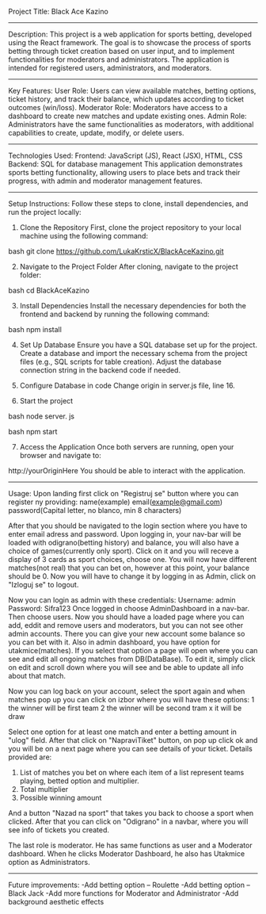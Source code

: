 Project Title: Black Ace Kazino

---

Description:
This project is a web application for sports betting, developed using the React framework. The goal is to showcase the process of sports betting through ticket creation based on user input, and to implement functionalities for moderators and administrators. The application is intended for registered users, administrators, and moderators.

---

Key Features:
User Role: Users can view available matches, betting options, ticket history, and track their balance, which updates according to ticket outcomes (win/loss).
Moderator Role: Moderators have access to a dashboard to create new matches and update existing ones.
Admin Role: Administrators have the same functionalities as moderators, with additional capabilities to create, update, modify, or delete users.

---

Technologies Used:
Frontend: JavaScript (JS), React (JSX), HTML, CSS
Backend: SQL for database management
This application demonstrates sports betting functionality, allowing users to place bets and track their progress, with admin and moderator management features.

---

Setup Instructions:
Follow these steps to clone, install dependencies, and run the project locally:

1. Clone the Repository
   First, clone the project repository to your local machine using the following command:

bash
git clone https://github.com/LukaKrsticX/BlackAceKazino.git

2. Navigate to the Project Folder
   After cloning, navigate to the project folder:

bash
cd BlackAceKazino

3. Install Dependencies
   Install the necessary dependencies for both the frontend and backend by running the following command:

bash
npm install

4. Set Up Database
   Ensure you have a SQL database set up for the project. Create a database and import the necessary schema from the project files (e.g., SQL scripts for table creation). Adjust the database connection string in the backend code if needed.

5. Configure Database in code
   Change origin in server.js file, line 16.

6. Start the project

bash
node server. js

bash npm start

7. Access the Application
   Once both servers are running, open your browser and navigate to:

http://yourOriginHere
You should be able to interact with the application.

---

Usage:
Upon landing first click on "Registruj se" button where you can register ny providing:
name(example)
email(example@gmail.com)
password(Capital letter, no blanco, min 8 characters)

After that you should be navigated to the login section where you have to enter email adress and password.
Upon logging in, your nav-bar will be loaded with odigrano(betting history) and balance, you will also have a choice of games(currently only sport). Click on it and you will receve a display of 3 cards as sport choices, choose one. You will now have different matches(not real) that you can bet on, however at this point, your balance should be 0. Now you will have to change it by logging in as Admin, click on "Izloguj se" to logout.

Now you can login as admin with these credentials:
Username: admin
Password: Sifra123
Once logged in choose AdminDashboard in a nav-bar. Then choose users. Now you should have a loaded page where you can add, eddit and remove users and moderators, but you can not see other admin accounts. There you can give your new account some balance so you can bet with it. Also in admin dashboard, you have option for utakmice(matches). If you select that option a page will open where you can see and edit all ongoing matches from DB(DataBase). To edit it, simply click on edit and scroll down where you will see and be able to update all info about that match.

Now you can log back on your account, select the sport again and when matches pop up you can click on izbor where you will have these options:
1 the winner will be first team
2 the winner will be second tram
x it will be draw

Select one option for at least one match and enter a betting amount in "ulog" field. After that click on "NapraviTiket" button, on pop up click ok and you will be on a next page where you can see details of your ticket. Details provided are:

1. List of matches you bet on where each item of a list represent teams playing, betted option and multiplier.
2. Total multiplier
3. Possible winning amount

And a button "Nazad na sport" that takes you back to choose a sport when clicked.
After that you can click on "Odigrano" in a navbar, where you will see info of tickets you created.

The last role is moderator. He has same functions as user and a Moderator dashboard. When he clicks Moderator Dashboard, he also has Utakmice option as Administrators.

---

Future improvements:
-Add betting option – Roulette
-Add betting option – Black Jack
-Add more functions for Moderator and Administrator
-Add background aesthetic effects
